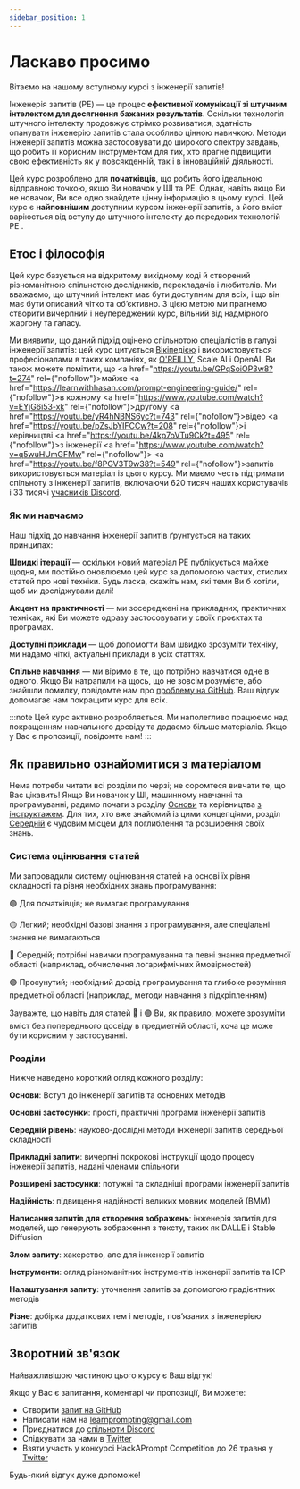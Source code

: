 ```yaml
---
sidebar_position: 1
---
```


# Ласкаво просимо

Вітаємо на нашому вступному курсі з інженерії запитів!

Інженерія запитів (PE) — це процес **ефективної комунікації зі штучним інтелектом для досягнення бажаних результатів**. Оскільки технологія штучного інтелекту продовжує стрімко розвиватися, здатність опанувати інженерію запитів стала особливо цінною навичкою. Методи інженерії запитів можна застосовувати до широкого спектру завдань, що робить її корисним інструментом для тих, хто прагне підвищити свою ефективність як у повсякденній, так і в інноваційній діяльності.

Цей курс розроблено для **початківців**, що робить його ідеальною відправною точкою, якщо Ви новачок у ШІ та PE. Однак, навіть якщо Ви не новачок, Ви все одно знайдете цінну інформацію в цьому курсі. Цей курс є **найповнішим** доступним курсом інженерії запитів, а його вміст варіюється від вступу до штучного інтелекту до передових технологій PE .

## Етос і філософія

Цей курс базується на відкритому вихідному коді й створений різноманітною спільнотою дослідників, перекладачів і любителів. Ми вважаємо, що штучний інтелект має бути доступним для всіх, і що він має бути описаний чітко та об’єктивно. З цією метою ми прагнемо створити вичерпний і неупереджений курс, вільний від надмірного жаргону та галасу.

Ми виявили, що даний підхід оцінено спільнотою спеціалістів в галузі інженерії запитів: цей курс цитується [Вікіпедією](https://en.wikipedia.org/wiki/Prompt_engineering#cite_ref-15) і використовується професіоналами в таких компаніях, як [O'REILLY](https://learning.oreilly.com/live-events/prompt-engineering-for-generating-ai-art-and-text/0636920084340/0636920084339/), Scale AI і OpenAI. Ви також можете помітити, що <a href="https://youtu.be/GPqSoiOP3w8?t=274" rel={"nofollow"}>майже </a><a href="https://learnwithhasan.com/prompt-engineering-guide/" rel={"nofollow"}>в кожному </a><a href="https://www.youtube.com/watch?v=EYjG6i53-xk" rel={"nofollow"}>другому </a> <a href="https://youtu.be/yR4hNBNS6yc?t=743" rel={"nofollow"}>відео </a> <a href="https://youtu.be/pZsJbYIFCCw?t=208" rel={"nofollow"}>і керівництві </a> <a href="https://youtu.be/4kp7oVTu9Ck?t=495" rel={"nofollow"}>з інженерії </a> <a href="https://www.youtube.com/watch?v=q5wuHUmGFMw" rel={"nofollow"}></a> <a href="https://youtu.be/f8PGV3T9w38?t=549" rel={"nofollow"}>запитів </a>
використовується матеріал із цього курсу. Ми маємо честь підтримати спільноту з інженерії запитів, включаючи 620 тисяч наших користувачів і 33 тисячі [учасників Discord](https://discord.gg/learn-prompting).

### Як ми навчаємо

Наш підхід до навчання інженерії запитів ґрунтується на таких принципах:

**Швидкі ітерації** — оскільки новий матеріал PE публікується майже щодня, ми постійно оновлюємо цей курс за допомогою частих, стислих статей про нові техніки. Будь ласка, скажіть нам, які теми Ви б хотіли, щоб ми досліджували далі!

**Акцент на практичності** — ми зосереджені на прикладних, практичних техніках, які Ви можете одразу застосовувати у своїх проєктах та програмах.

**Доступні приклади** — щоб допомогти Вам швидко зрозуміти техніку, ми надамо чіткі, актуальні приклади в усіх статтях.

**Спільне навчання** — ми віримо в те, що потрібно навчатися одне в одного. Якщо Ви натрапили на щось, що не зовсім розумієте, або знайшли помилку, повідомте нам про [проблему на GitHub](https://github.com/trigaten/Learn_Prompting/issues/new/choose). Ваш відгук допомагає нам покращити курс для всіх.

:::note
Цей курс активно розробляється. Ми наполегливо працюємо над покращенням навчального досвіду та додаємо більше матеріалів. Якщо у Вас є пропозиції, повідомте нам!
:::

## Як правильно ознайомитися з матеріалом

Нема потреби читати всі розділи по черзі; не соромтеся вивчати те, що Вас цікавить! Якщо Ви новачок у ШІ, машинному навчанні та програмуванні, радимо почати з розділу [Основи](https://learnprompting.org/docs/category/-basics) та керівництва [з інструктажем](https://learnprompting.org/docs/basics/intro). Для тих, хто вже знайомий із цими концепціями, розділ [Середній](https://learnprompting.org/docs/category/%EF%B8%8F-intermediate) є чудовим місцем для поглиблення та розширення своїх знань.

### Система оцінювання статей

Ми запровадили систему оцінювання статей на основі їх рівня складності та рівня необхідних знань програмування:

🟢 Для початківців; не вимагає програмування

🟡 Легкий; необхідні базові знання з програмування, але спеціальні знання не вимагаються

🔴 Середній; потрібні навички програмування та певні знання предметної області (наприклад, обчислення логарифмічних ймовірностей)

🟣 Просунутий; необхідний досвід програмування та глибоке розуміння предметної області (наприклад, методи навчання з підкріпленням)

Зауважте, що навіть для статей 🔴 і 🟣 Ви, як правило, можете зрозуміти вміст без попереднього досвіду в предметній області, хоча це може бути корисним у застосуванні.

### Розділи

Нижче наведено короткий огляд кожного розділу:

**Основи**: Вступ до інженерії запитів та основних методів

**Основні застосунки**: прості, практичні програми інженерії запитів

**Середній рівень**: науково-дослідні методи інженерії запитів середньої складності

**Прикладні запити**: вичерпні покрокові інструкції щодо процесу інженерії запитів, надані членами спільноти

**Розширені застосунки**: потужні та складніші програми інженерії запитів

**Надійність**: підвищення надійності великих мовних моделей (ВММ)

**Написання запитів для створення зображень**: інженерія запитів для моделей, що генерують зображення з тексту, таких як DALLE і Stable Diffusion

**Злом запиту**: хакерство, але для інженерії запитів

**Інструменти**: огляд різноманітних інструментів інженерії запитів та ІСР

**Налаштування запиту**: уточнення запитів за допомогою градієнтних методів

**Різне**: добірка додаткових тем і методів, пов’язаних з інженерією запитів

## Зворотний зв'язок

Найважливішою частиною цього курсу є Ваш відгук!

Якщо у Вас є запитання, коментарі чи пропозиції, Ви можете:

- Створити [запит на GitHub](https://github.com/trigaten/Learn_Prompting/issues/new/choose)
- Написати нам на [learnprompting@gmail.com](mailto:learnprompting@gmail.com)
- Приєднатися до [спільноти Discord](https://learnprompting.org/discord)
- Слідкувати за нами в [Twitter](https://twitter.com/learnprompting)
- Взяти участь у конкурсі HackAPrompt Competition до 26 травня у [Twitter](https://www.aicrowd.com/challenges/hackaprompt-2023)

Будь-який відгук дуже допоможе!
